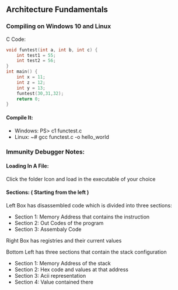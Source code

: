 ## Architecture Fundamentals

### Compiling on Windows 10 and Linux

C Code: 

```c
void funtest(int a, int b, int c) {
    int test1 = 55;
    int test2 = 56;
}
int main() {
    int x = 11;
    int z = 12;
    int y = 13;
    funtest(30,31,32);
    return 0;
}
```

#### Compile It: 

* Windows: PS> c1 functest.c
* Linux: ~# gcc functest.c -o hello_world

### Immunity Debugger Notes: 

#### Loading In A File:  

Click the folder Icon and load in the executable of your choice

#### Sections: ( Starting from the left )

Left Box has disassembled code which is divided into three sections:

* Section 1: Memory Address that contains the instruction 
* Section 2: Out Codes of the program
* Section 3: Assembaly Code 

Right Box has registries and their current values 

Bottom Left has three sections that contain the stack configuration 

* Section 1: Memory Address of the stack 
* Section 2: Hex code and values at that address
* Section 3: Acii representation 
* Section 4: Value contained there 

